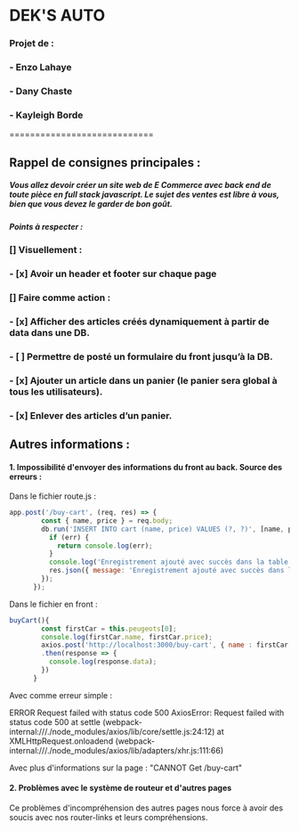 # DEK'S AUTO

### Projet de : 
###     - Enzo Lahaye
###     - Dany Chaste
###     - Kayleigh Borde

============================

## Rappel de consignes principales :

##### Vous allez devoir créer un site web de E Commerce avec back end de toute pièce en full stack javascript. Le sujet des ventes est libre à vous, bien que vous devez le garder de bon goût.

##### Points à respecter : 

### [] Visuellement :
###         - [x] Avoir un header et footer sur chaque page

### [] Faire comme action :
###         - [x] Afficher des articles créés dynamiquement à partir de data dans une DB.
###         - [ ] Permettre de posté un formulaire du front jusqu’à la DB.
###         - [x] Ajouter un article dans un panier (le panier sera global à tous les utilisateurs).
###         - [x] Enlever des articles d’un panier. 

## Autres informations : 

#### 1. Impossibilité d'envoyer des informations du front au back. Source des erreurs : 
Dans le fichier route.js : 
```javascript
app.post('/buy-cart', (req, res) => {
        const { name, price } = req.body;
        db.run('INSERT INTO cart (name, price) VALUES (?, ?)', [name, price], (err) => {
          if (err) {
            return console.log(err);
          }
          console.log('Enregistrement ajouté avec succès dans la table "cart".');
          res.json({ message: 'Enregistrement ajouté avec succès dans la table "cart".' });
        });
      });
```
Dans le fichier en front : 

```javascript
buyCart(){
        const firstCar = this.peugeots[0];
        console.log(firstCar.name, firstCar.price);
        axios.post('http://localhost:3000/buy-cart', { name : firstCar.name , price : firstCar.price})
        .then(response => {
          console.log(response.data);
        })
      }
```

Avec comme erreur simple : 

ERROR
Request failed with status code 500 AxiosError: Request failed with status code 500     at settle (webpack-internal:///./node_modules/axios/lib/core/settle.js:24:12)     at XMLHttpRequest.onloadend (webpack-internal:///./node_modules/axios/lib/adapters/xhr.js:111:66)

Avec plus d'informations sur la page : "CANNOT Get /buy-cart"


#### 2. Problèmes avec le système de routeur et d'autres pages

Ce problèmes d'incompréhension des autres pages nous force à avoir des soucis avec nos router-links et leurs compréhensions.